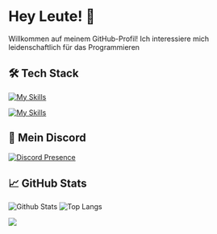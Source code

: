 # Hey Leute! 👋

Willkommen auf meinem GitHub-Profil! Ich interessiere mich leidenschaftlich für das Programmieren

## 🛠️ Tech Stack
[![My Skills](https://skillicons.dev/icons?i=js,html,css,py,lua,docker)](https://skillicons.dev)

[![My Skills](https://skillicons.dev/icons?i=discord,bots,github,windows,pycharm,vscode)](https://skillicons.dev)

## 🚀 Mein Discord
[![Discord Presence](https://lanyard.cnrad.dev/api/1254079221811118120)](https://discord.com/users/1254079221811118120)

## 📈 GitHub Stats
![Github Stats](https://github-readme-stats.vercel.app/api?username=flyrora&show_icons=true&theme=dark) ![Top Langs](https://github-readme-stats.vercel.app/api/top-langs/?username=flyrora&layout=compact&theme=dark)

[![](https://visitcount.itsvg.in/api?id=Pylora&label=Profile%20Views&color=0&icon=0&pretty=false)](https://visitcount.itsvg.in)
